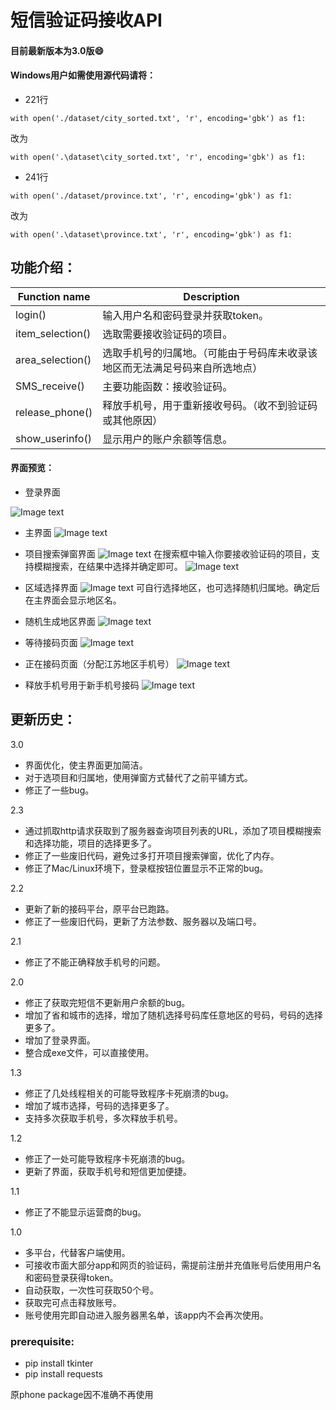 # 短信验证码接收API
#### 目前最新版本为3.0版:smile:	
#### Windows用户如需使用源代码请将：
* 221行 


`with open('./dataset/city_sorted.txt', 'r', encoding='gbk') as f1:`


改为 


`with open('.\dataset\city_sorted.txt', 'r', encoding='gbk') as f1:`


* 241行 


`with open('./dataset/province.txt', 'r', encoding='gbk') as f1:`


改为 


`with open('.\dataset\province.txt', 'r', encoding='gbk') as f1:`

## 功能介绍：
Function name  | Description
------------- | -------------
login()  | 输入用户名和密码登录并获取token。
item_selection() | 选取需要接收验证码的项目。
area_selection()  | 选取手机号的归属地。（可能由于号码库未收录该地区而无法满足号码来自所选地点）
SMS_receive()  | 主要功能函数：接收验证码。
release_phone()  | 释放手机号，用于重新接收号码。（收不到验证码或其他原因）
show_userinfo()  | 显示用户的账户余额等信息。

#### 界面预览：

* 登录界面


![Image text](https://github.com/Tiangewang0524/sms_verification_code_API/blob/master/dataset/SMS/login.png)

* 主界面
![Image text](https://github.com/Tiangewang0524/sms_verification_code_API/blob/master/dataset/SMS/main_interface.png)

* 项目搜索弹窗界面
![Image text](https://github.com/Tiangewang0524/sms_verification_code_API/blob/master/dataset/SMS/item_dialog_selection.png)
在搜索框中输入你要接收验证码的项目，支持模糊搜索，在结果中选择并确定即可。
![Image text](https://github.com/Tiangewang0524/sms_verification_code_API/blob/master/dataset/SMS/item_search.png)

* 区域选择界面
![Image text](https://github.com/Tiangewang0524/sms_verification_code_API/blob/master/dataset/SMS/area_diglog_selection.png)
可自行选择地区，也可选择随机归属地。确定后在主界面会显示地区名。

* 随机生成地区界面
![Image text](https://github.com/Tiangewang0524/sms_verification_code_API/blob/master/dataset/SMS/random_area_waitSMS.png)

* 等待接码页面
![Image text](https://github.com/Tiangewang0524/sms_verification_code_API/blob/master/dataset/SMS/waitSMS_click.png)

* 正在接码页面（分配江苏地区手机号）
![Image text](https://github.com/Tiangewang0524/sms_verification_code_API/blob/master/dataset/SMS/waitSMS_interface.png)

* 释放手机号用于新手机号接码
![Image text](https://github.com/Tiangewang0524/sms_verification_code_API/blob/master/dataset/SMS/release_phone.png)

## 更新历史：
3.0

* 界面优化，使主界面更加简洁。
* 对于选项目和归属地，使用弹窗方式替代了之前平铺方式。
* 修正了一些bug。


2.3

* 通过抓取http请求获取到了服务器查询项目列表的URL，添加了项目模糊搜索和选择功能，项目的选择更多了。
* 修正了一些废旧代码，避免过多打开项目搜索弹窗，优化了内存。
* 修正了Mac/Linux环境下，登录框按钮位置显示不正常的bug。


2.2

* 更新了新的接码平台，原平台已跑路。
* 修正了一些废旧代码，更新了方法参数、服务器以及端口号。


2.1

* 修正了不能正确释放手机号的问题。


2.0

* 修正了获取完短信不更新用户余额的bug。
* 增加了省和城市的选择，增加了随机选择号码库任意地区的号码，号码的选择更多了。
* 增加了登录界面。
* 整合成exe文件，可以直接使用。


1.3

* 修正了几处线程相关的可能导致程序卡死崩溃的bug。
* 增加了城市选择，号码的选择更多了。
* 支持多次获取手机号，多次释放手机号。

1.2

* 修正了一处可能导致程序卡死崩溃的bug。
* 更新了界面，获取手机号和短信更加便捷。

1.1

* 修正了不能显示运营商的bug。


1.0

* 多平台，代替客户端使用。
* 可接收市面大部分app和网页的验证码，需提前注册并充值账号后使用用户名和密码登录获得token。
* 自动获取，一次性可获取50个号。
* 获取完可点击释放账号。
* 账号使用完即自动进入服务器黑名单，该app内不会再次使用。

### prerequisite:

* pip install tkinter
* pip install requests

原phone package因不准确不再使用
